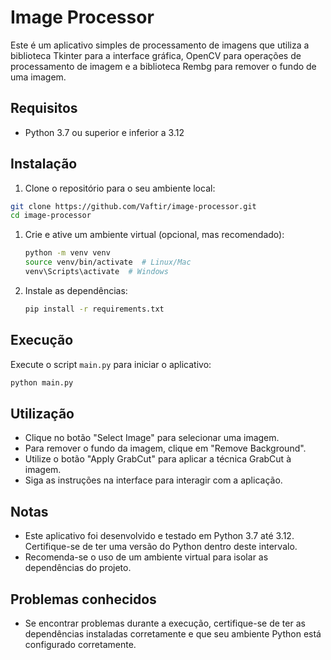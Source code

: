 # Image Processor

Este é um aplicativo simples de processamento de imagens que utiliza a biblioteca Tkinter para a interface gráfica, OpenCV para operações de processamento de imagem e a biblioteca Rembg para remover o fundo de uma imagem.

## Requisitos

- Python 3.7 ou superior e inferior a 3.12

## Instalação

1. Clone o repositório para o seu ambiente local:

```bash
git clone https://github.com/Vaftir/image-processor.git
cd image-processor
```

1. Crie e ative um ambiente virtual (opcional, mas recomendado):
   
   ```bash
   python -m venv venv
   source venv/bin/activate  # Linux/Mac
   venv\Scripts\activate  # Windows
   ```

2. Instale as dependências:
   
   ```bash
   pip install -r requirements.txt
   ```

Execução
--------

Execute o script `main.py` para iniciar o aplicativo:

```bash
python main.py
```

Utilização
----------

* Clique no botão "Select Image" para selecionar uma imagem.
* Para remover o fundo da imagem, clique em "Remove Background".
* Utilize o botão "Apply GrabCut" para aplicar a técnica GrabCut à imagem.
* Siga as instruções na interface para interagir com a aplicação.

Notas
-----

* Este aplicativo foi desenvolvido e testado em Python 3.7 até 3.12. Certifique-se de ter uma versão do Python dentro deste intervalo.
* Recomenda-se o uso de um ambiente virtual para isolar as dependências do projeto.

Problemas conhecidos
--------------------

* Se encontrar problemas durante a execução, certifique-se de ter as dependências instaladas corretamente e que seu ambiente Python está configurado corretamente.


